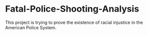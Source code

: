 # Fatal-Police-Shooting-Analysis
This project is trying to prove the existence of racial injustice in the American Police System.
